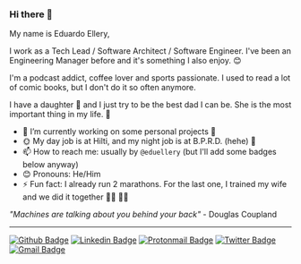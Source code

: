 ### Hi there 👋

My name is Eduardo Ellery,

I work as a Tech Lead / Software Architect / Software Engineer.
I've been an Engineering Manager before and it's something I also enjoy. 😊

I'm a podcast addict, coffee lover and sports passionate.
I used to read a lot of comic books, but I don't do it so often anymore.

I have a daughter 👧 and I just try to be the best dad I can be. She is the most important thing in my life. 🥰

- 🔭 I’m currently working on some personal projects 🤫 
- 🌞 My day job is at Hilti, and my night job is at B.P.R.D. (hehe) 🌝
- 📫 How to reach me: usually by `@eduellery` (but I'll add some badges below anyway)
- 😊 Pronouns: He/Him
- ⚡ Fun fact: I already run 2 marathons. For the last one, I trained my wife and we did it together 🏃‍♂️ 🏃‍♀️

_"Machines are talking about you behind your back"_ - Douglas Coupland

<!--
![eduellery top languages](https://github-readme-stats.vercel.app/api/top-langs/?username=eduellery)
![eduellery's github stats](https://github-readme-stats.vercel.app/api?username=eduellery)
-->

<!--
**eduellery/eduellery** is a ✨ _special_ ✨ repository because its `README.md` (this file) appears on your GitHub profile.

Here are some ideas to get you started:

- 🔭 I’m currently working on ...
- 🌱 I’m currently learning ...
- 👯 I’m looking to collaborate on ...
- 🤔 I’m looking for help with ...
- 💬 Ask me about ...
- 📫 How to reach me: ...
- 😄 Pronouns: ...
- ⚡ Fun fact: ...
-->
---
[![Github Badge](https://img.shields.io/badge/-eduellery-grey?style=flat&logo=github&logoColor=white&link=https://github.com/eduellery/)](https://www.github.com/eduellery/)
[![Linkedin Badge](https://img.shields.io/badge/-eduellery-0072b1?style=flat&logo=Linkedin&logoColor=white&link=https://www.linkedin.com/in/eduellery/)](https://www.linkedin.com/in/eduellery/)
[![Protonmail Badge](https://img.shields.io/badge/eduellery@pm.me-8B89CC?style=flat&logo=protonmail&logoColor=white&link=mailto:eduellery@pm.me)](mailto:eduellery@pm.me) 
[![Twitter Badge](https://img.shields.io/badge/-eduellery-00acee?style=flat&logo=twitter&logoColor=white&link=https://twitter.com/eduellery/)](https://www.twitter.com/eduellery/)
[![Gmail Badge](https://img.shields.io/badge/-eduellery@gmail.com-c14438?style=flat&logo=Gmail&logoColor=white&link=mailto:eduellery@gmail.com)](mailto:eduellery@gmail.com)
